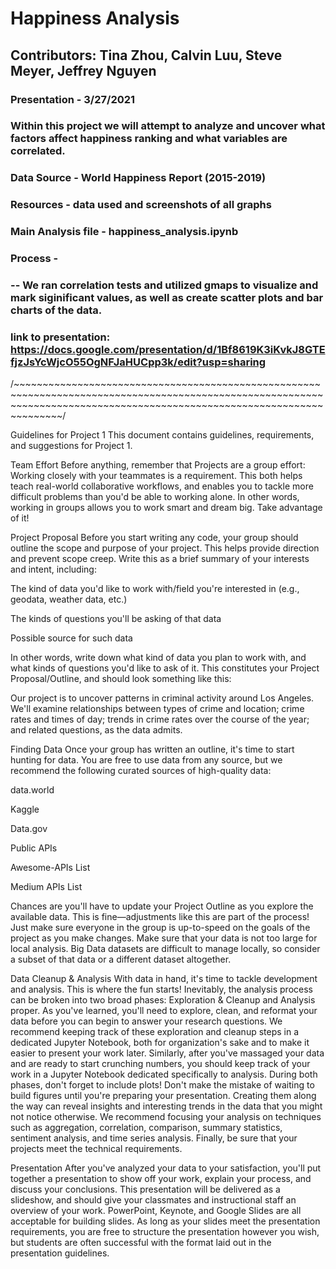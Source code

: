 # Happiness Analysis
## Contributors: Tina Zhou, Calvin Luu, Steve Meyer, Jeffrey Nguyen

### Presentation - 3/27/2021

### Within this project we will attempt to analyze and uncover what factors affect happiness ranking and what variables are correlated.
### Data Source - World Happiness Report (2015-2019)
### Resources - data used and screenshots of all graphs
### Main Analysis file - happiness_analysis.ipynb

### Process -
### -- We ran correlation tests and utilized gmaps to visualize and mark siginificant values, as well as create scatter plots and bar charts of the data.

### link to presentation: https://docs.google.com/presentation/d/1Bf8619K3iKvkJ8GTEfjzJsYcWjcO55OgNFJaHUCpp3k/edit?usp=sharing

/~~~~~~~~~~~~~~~~~~~~~~~~~~~~~~~~~~~~~~~~~~~~~~~~~~~~~~~~~~~~~~~~~~~~~~~~~~~~~~~~~~~~~~~~~~~~~~~~~~~~~~~~~~~~~~~~~~~~~~~~~~~~~~~~~~~~~~~~~~~~~~~~~~~~~~~~~~~~~~~~~~~~~~~~~~/

Guidelines for Project 1
This document contains guidelines, requirements, and suggestions for Project 1.

Team Effort
Before anything, remember that Projects are a group effort: Working closely with your teammates is a requirement. This both helps teach real-world collaborative workflows, and enables you to tackle more difficult problems than you'd be able to working alone.
In other words, working in groups allows you to work smart and dream big. Take advantage of it!

Project Proposal
Before you start writing any code, your group should outline the scope and purpose of your project. This helps provide direction and prevent scope creep.
Write this as a brief summary of your interests and intent, including:


The kind of data you'd like to work with/field you're interested in (e.g., geodata, weather data, etc.)


The kinds of questions you'll be asking of that data


Possible source for such data


In other words, write down what kind of data you plan to work with, and what kinds of questions you'd like to ask of it. This constitutes your Project Proposal/Outline, and should look something like this:

Our project is to uncover patterns in criminal activity around Los Angeles. We'll examine relationships between types of crime and location; crime rates and times of day; trends in crime rates over the course of the year; and related questions, as the data admits.


Finding Data
Once your group has written an outline, it's time to start hunting for data. You are free to use data from any source, but we recommend the following curated sources of high-quality data:


data.world


Kaggle


Data.gov


Public APIs


Awesome-APIs List


Medium APIs List


Chances are you'll have to update your Project Outline as you explore the available data. This is fine—adjustments like this are part of the process! Just make sure everyone in the group is up-to-speed on the goals of the project as you make changes.
Make sure that your data is not too large for local analysis. Big Data datasets are difficult to manage locally, so consider a subset of that data or a different dataset altogether.

Data Cleanup & Analysis
With data in hand, it's time to tackle development and analysis. This is where the fun starts!
Inevitably, the analysis process can be broken into two broad phases: Exploration & Cleanup and Analysis proper.
As you've learned, you'll need to explore, clean, and reformat your data before you can begin to answer your research questions. We recommend keeping track of these exploration and cleanup steps in a dedicated Jupyter Notebook, both for organization's sake and to make it easier to  present your work later.
Similarly, after you've massaged your data and are ready to start crunching numbers, you should keep track of your work in a Jupyter Notebook dedicated specifically to analysis.
During both phases, don't forget to include plots! Don't make the mistake of waiting to build figures until you're preparing your presentation. Creating them along the way can reveal insights and interesting trends in the data that you might not notice otherwise.
We recommend focusing your analysis on techniques such as aggregation, correlation, comparison, summary statistics, sentiment analysis, and time series analysis.
Finally, be sure that your projects meet the technical requirements.

Presentation
After you've analyzed your data to your satisfaction, you'll put together a presentation to show off your work, explain your process, and discuss your conclusions.
This presentation will be delivered as a slideshow, and should give your classmates and instructional staff an overview of your work. PowerPoint, Keynote, and Google Slides are all acceptable for building slides.
As long as your slides meet the presentation requirements, you are free to structure the presentation however you wish, but students are often successful with the format laid out in the presentation guidelines.
